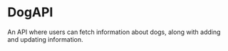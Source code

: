 # DogAPI
An API where users can fetch information about dogs, along with adding and updating information.
